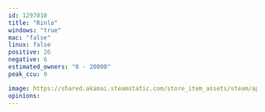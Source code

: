 ```yaml
---
id: 1297010
title: "Rinlo"
windows: "true"
mac: "false"
linux: false
positive: 26
negative: 6
estimated_owners: "0 - 20000"
peak_ccu: 0

image: https://shared.akamai.steamstatic.com/store_item_assets/steam/apps/1297010/header.jpg?t=1613258254
opinions:
---
```

